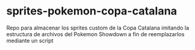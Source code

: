 # sprites-pokemon-copa-catalana
Repo para almacenar los sprites custom de la Copa Catalana imitando la estructura de archivos del Pokemon Showdown a fin de reemplazarlos mediante un script
